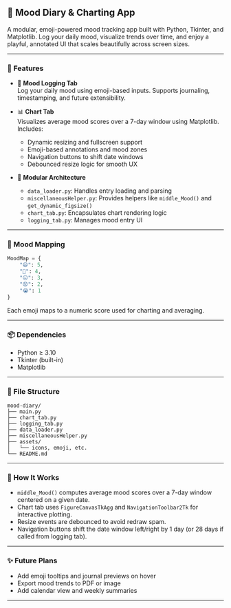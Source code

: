 

## 📘 Mood Diary & Charting App

A modular, emoji-powered mood tracking app built with Python, Tkinter, and Matplotlib. Log your daily mood, visualize trends over time, and enjoy a playful, annotated UI that scales beautifully across screen sizes.

---

### 🚀 Features

- 📝 **Mood Logging Tab**  
  Log your daily mood using emoji-based inputs. Supports journaling, timestamping, and future extensibility.

- 📊 **Chart Tab**  
  Visualizes average mood scores over a 7-day window using Matplotlib. Includes:
  - Dynamic resizing and fullscreen support
  - Emoji-based annotations and mood zones
  - Navigation buttons to shift date windows
  - Debounced resize logic for smooth UX

- 🧠 **Modular Architecture**  
  - `data_loader.py`: Handles entry loading and parsing  
  - `miscellaneousHelper.py`: Provides helpers like `middle_Mood()` and `get_dynamic_figsize()`  
  - `chart_tab.py`: Encapsulates chart rendering logic  
  - `logging_tab.py`: Manages mood entry UI

---

### 🧩 Mood Mapping

```python
MoodMap = {
    "😄": 5,
    "🙂": 4,
    "😐": 3,
    "😟": 2,
    "😭": 1
}
```

Each emoji maps to a numeric score used for charting and averaging.

---

### 📦 Dependencies

- Python ≥ 3.10
- Tkinter (built-in)
- Matplotlib

---

### 📁 File Structure

```
mood-diary/
├── main.py
├── chart_tab.py
├── logging_tab.py
├── data_loader.py
├── miscellaneousHelper.py
├── assets/
│   └── icons, emoji, etc.
└── README.md
```

---

### 🧠 How It Works

- `middle_Mood()` computes average mood scores over a 7-day window centered on a given date.
- Chart tab uses `FigureCanvasTkAgg` and `NavigationToolbar2Tk` for interactive plotting.
- Resize events are debounced to avoid redraw spam.
- Navigation buttons shift the date window left/right by 1 day (or 28 days if called from logging tab).

---

### ✨ Future Plans

- Add emoji tooltips and journal previews on hover
- Export mood trends to PDF or image
- Add calendar view and weekly summaries

---

